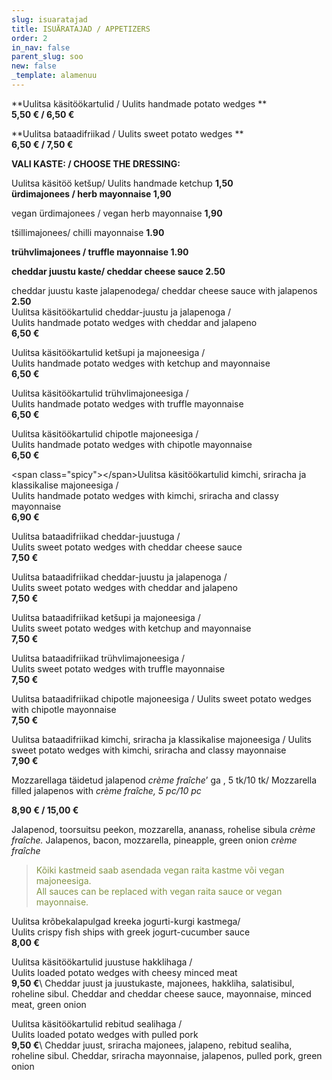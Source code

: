 ```yaml
---
slug: isuaratajad
title: ISUÄRATAJAD / APPETIZERS
order: 2
in_nav: false
parent_slug: soo
new: false
_template: alamenuu
---
```


**Uulitsa käsitöökartulid / Uulits handmade potato wedges **\
**5,50 € / 6,50 €**

**Uulitsa bataadifriikad  / Uulits sweet potato wedges **\
**6,50 € / 7,50 €**

**VALI KASTE: / CHOOSE THE DRESSING:**

Uulitsa käsitöö ketšup/ Uulits handmade ketchup  **1,50 **\
ürdimajonees / herb mayonnaise** 1,90**

vegan ürdimajonees / vegan herb mayonnaise **1,90**

<span class="spicy"></span>
tšillimajonees/ chilli mayonnaise **1.90**

**trühvlimajonees / truffle mayonnaise 1.90**

**cheddar juustu kaste/ cheddar cheese sauce 2.50**

<span class="spicy"></span>
cheddar juustu kaste jalapenodega/ cheddar cheese sauce with jalapenos **2.50**\
</span>
Uulitsa käsitöökartulid cheddar-juustu ja jalapenoga /\
Uulits handmade potato wedges with cheddar and jalapeno\
**6,50 €**

Uulitsa käsitöökartulid ketšupi ja majoneesiga /\
Uulits handmade potato wedges with ketchup and mayonnaise\
**6,50 €**

Uulitsa käsitöökartulid trühvlimajoneesiga /\
Uulits handmade potato wedges with truffle mayonnaise\
**6,50 €**

<span class="spicy"></span>
Uulitsa käsitöökartulid chipotle majoneesiga /\
Uulits handmade potato wedges with chipotle mayonnaise\
**6,50 €**

\<span class="spicy">﻿\</span>Uulitsa käsitöökartulid kimchi, sriracha ja klassikalise majoneesiga /\
Uulits handmade potato wedges with kimchi, sriracha and classy mayonnaise\
**6,90 €**

Uulitsa bataadifriikad cheddar-juustuga /\
Uulits sweet potato wedges with cheddar cheese sauce\
**7,50 €**

<span class="spicy"></span> Uulitsa bataadifriikad cheddar-juustu ja jalapenoga /\
Uulits sweet potato wedges with cheddar and jalapeno\
**7,50 €**

Uulitsa bataadifriikad ketšupi ja majoneesiga /\
Uulits sweet potato wedges with ketchup and mayonnaise\
**7,50 €**

Uulitsa bataadifriikad trühvlimajoneesiga /\
Uulits sweet potato wedges with truffle mayonnaise \
**7,50 €**

<span class="spicy"></span>Uulitsa bataadifriikad chipotle majoneesiga /  Uulits sweet potato wedges with chipotle mayonnaise\
**7,50 €**

<span class="spicy"></span>Uulitsa bataadifriikad kimchi, sriracha ja klassikalise majoneesiga / Uulits sweet potato wedges with kimchi, sriracha and classy mayonnaise\
**7,90 €**

<span class="special"></span> <span class="spicy"></span>  Mozzarellaga täidetud jalapenod *crème fraîche*’ ga , 5 tk/10 tk/ Mozzarella filled jalapenos with *crème fraîche, 5 pc/10 pc*

**8,90 € / 15,00 €**

<span class="koostis">Jalapenod, toorsuitsu peekon, mozzarella, ananass, rohelise sibula *crème fraîche.* Jalapenos, bacon, mozzarella, pineapple, green onion *crème fraîche*

> <span style="color: #839446;">Kõiki kastmeid saab asendada vegan raita kastme või vegan majoneesiga.\
> All sauces can be replaced with vegan raita sauce or vegan mayonnaise.</span><span class="vege"></span><span class="vegan"></span>

<span class="spicy"></span>Uulitsa krõbekalapulgad kreeka jogurti-kurgi kastmega/\
Uulits crispy fish ships with greek jogurt-cucumber sauce\
**8,00 €**

<span class="special"></span>
Uulitsa käsitöökartulid juustuse hakklihaga /\
Uulits loaded potato wedges with cheesy minced meat\
**9,50 €**\ <span class="koostis">Cheddar juust ja juustukaste, majonees, hakkliha, salatisibul, roheline sibul. Cheddar and cheddar cheese sauce, mayonnaise, minced meat, green onion</span>

<span class="special"></span> <span class="spicy"></span>
Uulitsa käsitöökartulid rebitud sealihaga /\
Uulits loaded potato wedges with pulled pork\
**9,50 €**\ <span class="koostis">Cheddar juust, sriracha majonees, jalapeno, rebitud sealiha, roheline sibul. Cheddar, sriracha mayonnaise, jalapenos, pulled pork, green onion</span>

